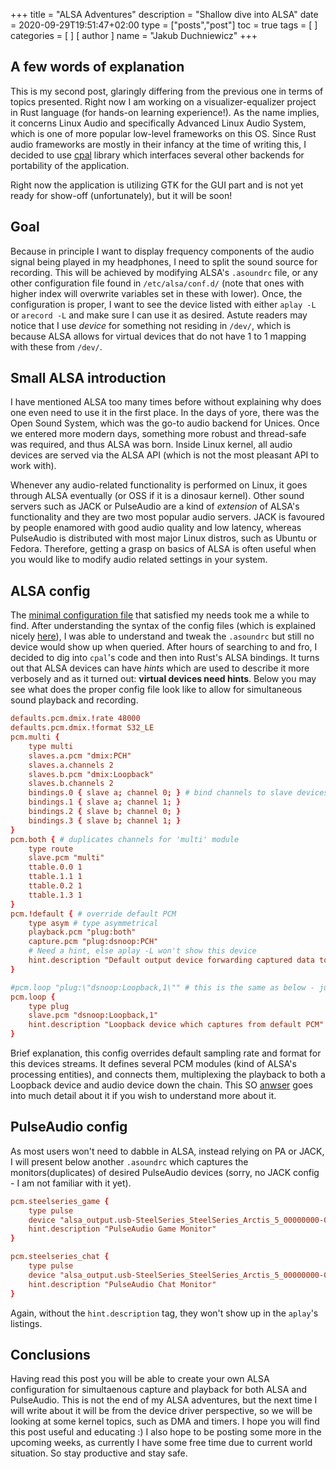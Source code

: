 +++
title = "ALSA Adventures"
description = "Shallow dive into ALSA"
date = 2020-09-29T19:51:47+02:00
type = ["posts","post"]
toc = true
tags = [
]
categories = [
]
[ author ]
  name = "Jakub Duchniewicz"
+++

## A few words of explanation
This is my second post, glaringly differing from the previous one in terms of topics presented. Right now I am working on a visualizer-equalizer project in Rust language (for hands-on learning experience!). 
As the name implies, it concerns Linux Audio and specifically Advanced Linux Audio System, which is one of more popular low-level frameworks on this OS. Since Rust audio frameworks are mostly in their infancy at the time of writing this, I decided to use [cpal] library which interfaces several other backends for portability of the application.

Right now the application is utilizing GTK for the GUI part and is not yet ready for show-off (unfortunately), but it will be soon!

## Goal
Because in principle I want to display frequency components of the audio signal being played in my headphones, I need to split the sound source for recording. This will be achieved by modifying ALSA's `.asoundrc` file, or any other configuration file found in `/etc/alsa/conf.d/` (note that ones with higher index will overwrite variables set in these with lower). 
Once, the configuration is proper, I want to see the device listed with either `aplay -L` or `arecord -L` and make sure I can use it as desired. Astute readers may notice that I use *device* for something not residing in `/dev/`, which is because ALSA allows for virtual devices that do not have 1 to 1 mapping with these from `/dev/`.

## Small ALSA introduction
I have mentioned ALSA too many times before without explaining why does one even need to use it in the first place. In the days of yore, there was the Open Sound System, which was the go-to audio backend for Unices. Once we entered more modern days, something more robust and thread-safe was required, and thus ALSA was born. Inside Linux kernel, all audio devices are served via the ALSA API (which is not the most pleasant API to work with).

Whenever any audio-related functionality is performed on Linux, it goes through ALSA eventually (or OSS if it is a dinosaur kernel). Other sound servers such as JACK or PulseAudio are a kind of *extension* of ALSA's functionality and they are two most popular audio servers. JACK is favoured by people enamored with good audio quality and low latency, whereas PulseAudio is distributed with most major Linux distros, such as Ubuntu or Fedora. Therefore, getting a grasp on basics of ALSA is often useful when you would like to modify audio related settings in your system.

## ALSA config
The [minimal configuration file] that satisfied my needs took me a while to find. After understanding the syntax of the config files (which is explained nicely [here]), I was able to understand and tweak the `.asoundrc` but still no device would show up when queried. After hours of searching to and fro, I decided to dig into `cpal`'s code and then into Rust's ALSA bindings. It turns out that ALSA devices can have *hints* which are used to describe it more verbosely and as it turned out: **virtual devices need hints**. Below you may see what does the proper config file look like to allow for simultaneous sound playback and recording.

```conf
defaults.pcm.dmix.!rate 48000
defaults.pcm.dmix.!format S32_LE
pcm.multi {
    type multi
    slaves.a.pcm "dmix:PCH"
    slaves.a.channels 2
    slaves.b.pcm "dmix:Loopback"
    slaves.b.channels 2
    bindings.0 { slave a; channel 0; } # bind channels to slave devices
    bindings.1 { slave a; channel 1; }
    bindings.2 { slave b; channel 0; }
    bindings.3 { slave b; channel 1; }
}
pcm.both { # duplicates channels for 'multi' module 
    type route
    slave.pcm "multi"
    ttable.0.0 1
    ttable.1.1 1
    ttable.0.2 1
    ttable.1.3 1
}
pcm.!default { # override default PCM
    type asym # type asymmetrical
    playback.pcm "plug:both"
    capture.pcm "plug:dsnoop:PCH"
    # Need a hint, else aplay -L won't show this device
    hint.description "Default output device forwarding captured data to Loopback loop" # THIS IS THE OFFENDER (rather lack of it)
}

#pcm.loop "plug:\"dsnoop:Loopback,1\"" # this is the same as below - just compact
pcm.loop {
    type plug
    slave.pcm "dsnoop:Loopback,1"
    hint.description "Loopback device which captures from default PCM"
}
```

Brief explanation, this config overrides default sampling rate and format for this devices streams. It defines several PCM modules (kind of ALSA's processing entities), and connects them, multiplexing the playback to both a Loopback device and audio device down the chain. This SO [anwser] goes into much detail about it if you wish to understand more about it.

## PulseAudio config
As most users won't need to dabble in ALSA, instead relying on PA or JACK, I will present below another `.asoundrc` which captures the monitors(duplicates) of desired PulseAudio devices (sorry, no JACK config - I am not familiar with it yet). 

```conf
pcm.steelseries_game {
    type pulse
    device "alsa_output.usb-SteelSeries_SteelSeries_Arctis_5_00000000-00.analog-game.monitor"
    hint.description "PulseAudio Game Monitor"
}

pcm.steelseries_chat {
    type pulse
    device "alsa_output.usb-SteelSeries_SteelSeries_Arctis_5_00000000-00.analog-chat.monitor"
    hint.description "PulseAudio Chat Monitor"
}
```
Again, without the `hint.description` tag, they won't show up in the `aplay`'s listings.

## Conclusions
Having read this post you will be able to create your own ALSA configuration for simultaenous capture and playback for both ALSA and PulseAudio. This is not the end of my ALSA adventures, but the next time I will write about it will be from the device driver perspective, so we will be looking at some kernel topics, such as DMA and timers. I hope you will find this post useful and educating :) I also hope to be posting some more in the upcoming weeks, as currently I have some free time due to current world situation. So stay productive and stay safe.

[cpal]: https://docs.rs/cpal/0.12.1/cpal/index.html
[here]: https://wiki.archlinux.org/index.php/Advanced_Linux_Sound_Architecture#Configuration
[minimal configuration file]: https://ristovski.github.io/posts/master-alsa-config/
[anwser]: https://stackoverflow.com/a/44217925/7092926

